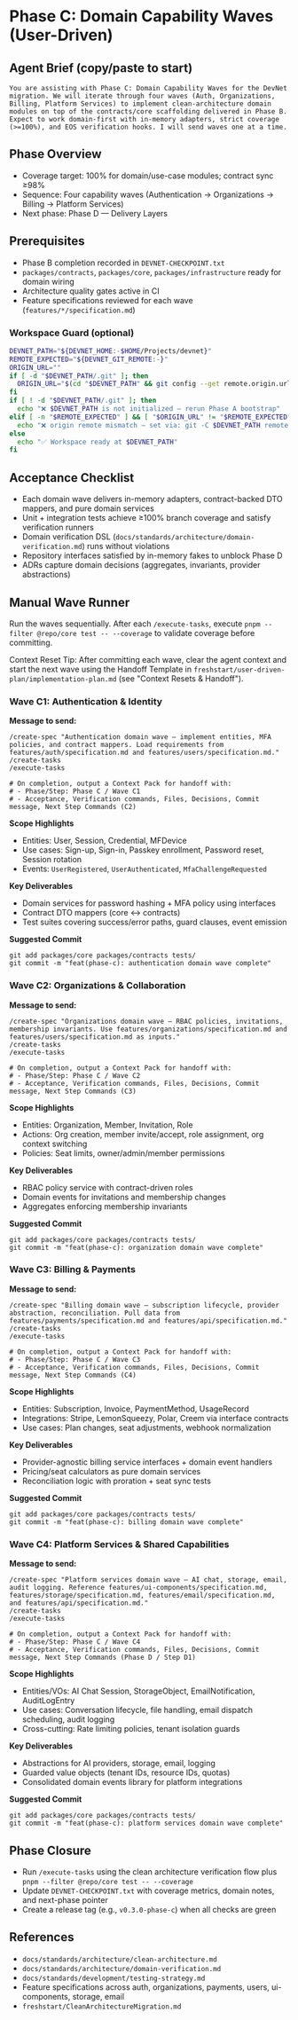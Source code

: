 # Phase C: Domain Capability Waves (User-Driven)

## Agent Brief (copy/paste to start)
```
You are assisting with Phase C: Domain Capability Waves for the DevNet migration. We will iterate through four waves (Auth, Organizations, Billing, Platform Services) to implement clean-architecture domain modules on top of the contracts/core scaffolding delivered in Phase B. Expect to work domain-first with in-memory adapters, strict coverage (>=100%), and EOS verification hooks. I will send waves one at a time.
```

## Phase Overview
- Coverage target: 100% for domain/use-case modules; contract sync ≥98%
- Sequence: Four capability waves (Authentication → Organizations → Billing → Platform Services)
- Next phase: Phase D — Delivery Layers

## Prerequisites
- Phase B completion recorded in `DEVNET-CHECKPOINT.txt`
- `packages/contracts`, `packages/core`, `packages/infrastructure` ready for domain wiring
- Architecture quality gates active in CI
- Feature specifications reviewed for each wave (`features/*/specification.md`)

### Workspace Guard (optional)
```bash
DEVNET_PATH="${DEVNET_HOME:-$HOME/Projects/devnet}"
REMOTE_EXPECTED="${DEVNET_GIT_REMOTE:-}"
ORIGIN_URL=""
if [ -d "$DEVNET_PATH/.git" ]; then
  ORIGIN_URL="$(cd "$DEVNET_PATH" && git config --get remote.origin.url 2>/dev/null)"
fi
if [ ! -d "$DEVNET_PATH/.git" ]; then
  echo "❌ $DEVNET_PATH is not initialized — rerun Phase A bootstrap"
elif [ -n "$REMOTE_EXPECTED" ] && [ "$ORIGIN_URL" != "$REMOTE_EXPECTED" ]; then
  echo "❌ origin remote mismatch — set via: git -C $DEVNET_PATH remote set-url origin $REMOTE_EXPECTED"
else
  echo "✅ Workspace ready at $DEVNET_PATH"
fi
```

## Acceptance Checklist
- Each domain wave delivers in-memory adapters, contract-backed DTO mappers, and pure domain services
- Unit + integration tests achieve ≥100% branch coverage and satisfy verification runners
- Domain verification DSL (`docs/standards/architecture/domain-verification.md`) runs without violations
- Repository interfaces satisfied by in-memory fakes to unblock Phase D
- ADRs capture domain decisions (aggregates, invariants, provider abstractions)

## Manual Wave Runner
Run the waves sequentially. After each `/execute-tasks`, execute `pnpm --filter @repo/core test -- --coverage` to validate coverage before committing.

Context Reset Tip: After committing each wave, clear the agent context and start the next wave using the Handoff Template in `freshstart/user-driven-plan/implementation-plan.md` (see "Context Resets & Handoff").

### Wave C1: Authentication & Identity
**Message to send:**
```
/create-spec "Authentication domain wave — implement entities, MFA policies, and contract mappers. Load requirements from features/auth/specification.md and features/users/specification.md."
/create-tasks
/execute-tasks

# On completion, output a Context Pack for handoff with:
# - Phase/Step: Phase C / Wave C1
# - Acceptance, Verification commands, Files, Decisions, Commit message, Next Step Commands (C2)
```

**Scope Highlights**
- Entities: User, Session, Credential, MFDevice
- Use cases: Sign-up, Sign-in, Passkey enrollment, Password reset, Session rotation
- Events: `UserRegistered`, `UserAuthenticated`, `MfaChallengeRequested`

**Key Deliverables**
- Domain services for password hashing + MFA policy using interfaces
- Contract DTO mappers (core ↔ contracts)
- Test suites covering success/error paths, guard clauses, event emission

**Suggested Commit**
```
git add packages/core packages/contracts tests/
git commit -m "feat(phase-c): authentication domain wave complete"
```

### Wave C2: Organizations & Collaboration
**Message to send:**
```
/create-spec "Organizations domain wave — RBAC policies, invitations, membership invariants. Use features/organizations/specification.md and features/users/specification.md as inputs."
/create-tasks
/execute-tasks

# On completion, output a Context Pack for handoff with:
# - Phase/Step: Phase C / Wave C2
# - Acceptance, Verification commands, Files, Decisions, Commit message, Next Step Commands (C3)
```

**Scope Highlights**
- Entities: Organization, Member, Invitation, Role
- Actions: Org creation, member invite/accept, role assignment, org context switching
- Policies: Seat limits, owner/admin/member permissions

**Key Deliverables**
- RBAC policy service with contract-driven roles
- Domain events for invitations and membership changes
- Aggregates enforcing membership invariants

**Suggested Commit**
```
git add packages/core packages/contracts tests/
git commit -m "feat(phase-c): organization domain wave complete"
```

### Wave C3: Billing & Payments
**Message to send:**
```
/create-spec "Billing domain wave — subscription lifecycle, provider abstraction, reconciliation. Pull data from features/payments/specification.md and features/api/specification.md."
/create-tasks
/execute-tasks

# On completion, output a Context Pack for handoff with:
# - Phase/Step: Phase C / Wave C3
# - Acceptance, Verification commands, Files, Decisions, Commit message, Next Step Commands (C4)
```

**Scope Highlights**
- Entities: Subscription, Invoice, PaymentMethod, UsageRecord
- Integrations: Stripe, LemonSqueezy, Polar, Creem via interface contracts
- Use cases: Plan changes, seat adjustments, webhook normalization

**Key Deliverables**
- Provider-agnostic billing service interfaces + domain event handlers
- Pricing/seat calculators as pure domain services
- Reconciliation logic with proration + seat sync tests

**Suggested Commit**
```
git add packages/core packages/contracts tests/
git commit -m "feat(phase-c): billing domain wave complete"
```

### Wave C4: Platform Services & Shared Capabilities
**Message to send:**
```
/create-spec "Platform services domain wave — AI chat, storage, email, audit logging. Reference features/ui-components/specification.md, features/storage/specification.md, features/email/specification.md, and features/api/specification.md."
/create-tasks
/execute-tasks

# On completion, output a Context Pack for handoff with:
# - Phase/Step: Phase C / Wave C4
# - Acceptance, Verification commands, Files, Decisions, Commit message, Next Step Commands (Phase D / Step D1)
```

**Scope Highlights**
- Entities/VOs: AI Chat Session, StorageObject, EmailNotification, AuditLogEntry
- Use cases: Conversation lifecycle, file handling, email dispatch scheduling, audit logging
- Cross-cutting: Rate limiting policies, tenant isolation guards

**Key Deliverables**
- Abstractions for AI providers, storage, email, logging
- Guarded value objects (tenant IDs, resource IDs, quotas)
- Consolidated domain events library for platform integrations

**Suggested Commit**
```
git add packages/core packages/contracts tests/
git commit -m "feat(phase-c): platform services domain wave complete"
```

## Phase Closure
- Run `/execute-tasks` using the clean architecture verification flow plus `pnpm --filter @repo/core test -- --coverage`
- Update `DEVNET-CHECKPOINT.txt` with coverage metrics, domain notes, and next-phase pointer
- Create a release tag (e.g., `v0.3.0-phase-c`) when all checks are green

## References
- `docs/standards/architecture/clean-architecture.md`
- `docs/standards/architecture/domain-verification.md`
- `docs/standards/development/testing-strategy.md`
- Feature specifications across auth, organizations, payments, users, ui-components, storage, email
- `freshstart/CleanArchitectureMigration.md`
